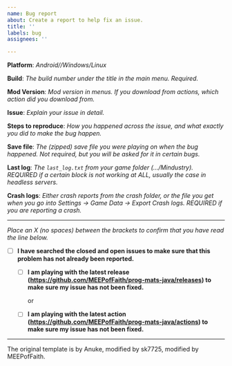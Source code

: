 ```yaml
---
name: Bug report
about: Create a report to help fix an issue.
title: ''
labels: bug
assignees: ''

---
```


**Platform**: *Android//Windows/Linux*

**Build**: *The build number under the title in the main menu. Required.*

**Mod Version**: *Mod version in menus. If you download from actions, which action did you download from.*

**Issue**: *Explain your issue in detail.*

**Steps to reproduce**: *How you happened across the issue, and what exactly you did to make the bug happen.*

**Save file**: *The (zipped) save file you were playing on when the bug happened. Not required, but you will be asked for it in certain bugs.*

**Last log**: *The `last_log.txt` from your game folder (.../Mindustry). REQUIRED if a certain block is not working at ALL, usually the case in headless servers.*

**Crash logs**: *Either crash reports from the crash folder, or the file you get when you go into Settings -> Game Data -> Export Crash logs. REQUIRED if you are reporting a crash.*

---

*Place an X (no spaces) between the brackets to confirm that you have read the line below.*
- [ ] **I have searched the closed and open issues to make sure that this problem has not already been reported.**
  - [ ] **I am playing with the latest release (https://github.com/MEEPofFaith/prog-mats-java/releases) to make sure my issue has not been fixed.**
   
    or
  - [ ] **I am playing with the latest action (https://github.com/MEEPofFaith/prog-mats-java/actions) to make sure my issue has not been fixed.**

---

The original template is by Anuke, modified by sk7725, modified by MEEPofFaith.